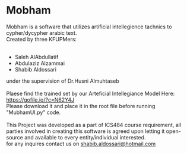 # Mobham
Mobham is a software that utilizes artificial intellegience tachnics to cypher/dycypher arabic text.<br>
Created by three KFUPMers:<br><br>
- Saleh AlAbdullatif<br>
- Abdulaziz Alzammai<br>
- Shabib Aldossari<br>

under the supervision of Dr.Husni Almuhtaseb<br><br>
Plaese find the trained set by our Arteficial Intellegiance Model Here:<br>
https://gofile.io/?c=N62Y4J <br>
Please download it and place it in the root file before running "MubhamUI.py" code.<br><br>
This Project was developed as a part of ICS484 course requirement, all parties involved in creating this software is agreed upon letting it open-source and available to every entity/individual interested.<br>for any inquires contact us on shabib.aldossari@hotmail.com
